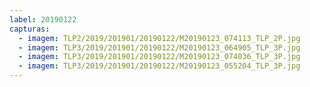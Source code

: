 ```yaml
---
label: 20190122
capturas:
  - imagem: TLP2/2019/201901/20190122/M20190123_074113_TLP_2P.jpg
  - imagem: TLP3/2019/201901/20190122/M20190123_064905_TLP_3P.jpg
  - imagem: TLP3/2019/201901/20190122/M20190123_074036_TLP_3P.jpg
  - imagem: TLP3/2019/201901/20190122/M20190123_055204_TLP_3P.jpg
---
```

